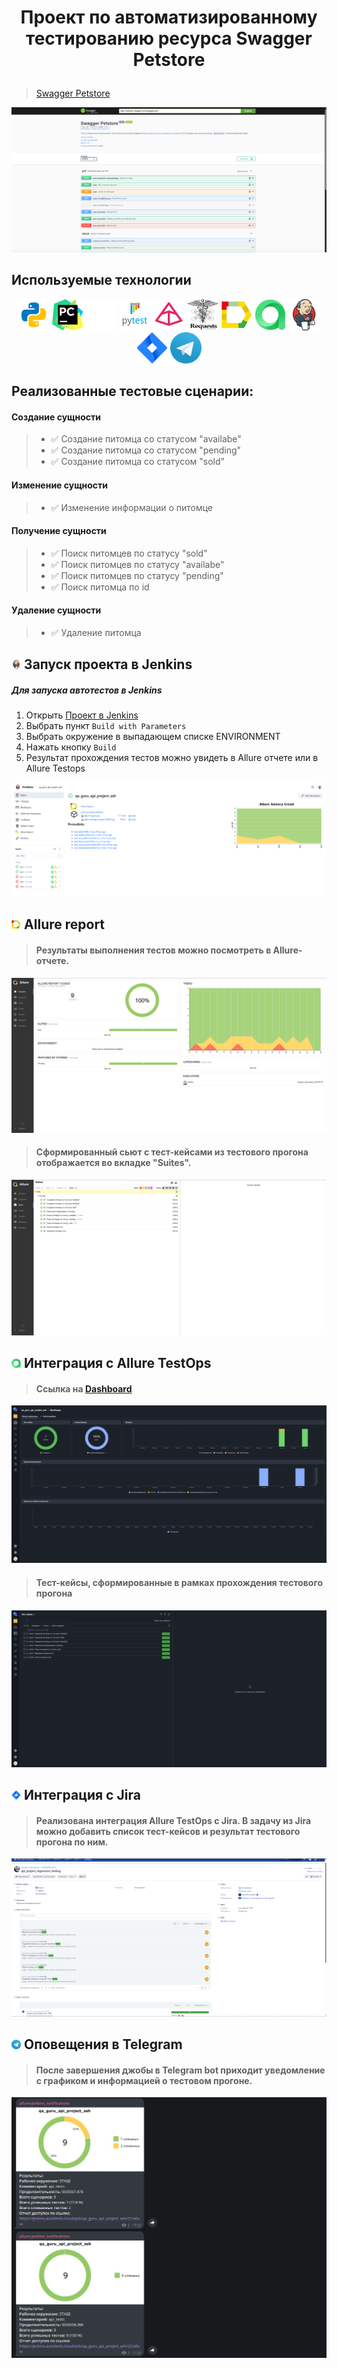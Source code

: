 # <p align="center"> Проект по автоматизированному тестированию ресурса Swagger Petstore </p>
> <a target="_blank" href="https://petstore.swagger.io/">Swagger Petstore</a>
<p align="center">
<img title="Swagger Petstore Main Page" src="images/screenshots/swagger_petstore_screenshot.png">
</p>

<!-- Технологии -->

## Используемые технологии

<p  align="center">
<a href="https://www.python.com/"><img src="images/logos/python.png" width="50" height="50"  alt="Python"/></a>
<a href="https://www.jetbrains.com/pycharm/"><img src="images/logos/pycharm.png" width="50" height="50"  alt="PyCharm"/></a>
<a href="https://github.com/"><img src="images/logos/github-mark.png" width="50" height="50"  alt="GitHub"/></a>
<a href="https://docs.pytest.org/"><img src="images/logos/pytest.png" width="50" height="50"  alt="Pytest 5"/></a>
<a href="https://docs.pydantic.dev/"><img src="images/logos/pydantic.png" width="50" height="50"  alt="Selenium"/></a>
<a href="https://github.com/psf/requests"><img src="images/logos/requests.png" width="50" height="50"  alt="Selenium"/></a>
<a href="https://github.com/allure-framework/allure2"><img src="images/logos/allure_report.png" width="50" height="50"  alt="Allure"/></a>
<a href="https://qameta.io/"><img src="images/logos/allure_testops.png" width="50" height="50"  alt="Allure TestOps"/></a>  
<a href="https://www.jenkins.io/"><img src="images/logos/jenkins.png" width="50" height="50"  alt="Jenkins"/></a>
<a href="https://www.atlassian.com/ru/software/jira/"><img src="images/logos/jira.png" width="50" height="50"  alt="Jira"/></a> 
<a href="https://web.telegram.org/k/"><img src="images/logos/tg.png" width="50" height="50"  alt="Jira"/></a>  
</p>



<!-- Тестовые сценарии -->
## Реализованные тестовые сценарии:

 #### Создание сущности
 >* ✅ Создание питомца со статусом "availabe"
 >* ✅ Создание питомца со статусом "pending"
 >* ✅ Создание питомца со статусом "sold"
 
 #### Изменение сущности 
>* ✅ Изменение информации о питомце
 
 #### Получение сущности
>* ✅ Поиск питомцев по статусу "sold"
>* ✅ Поиск питомцев по статусу "availabe"
>* ✅ Поиск питомцев по статусу "pending"
>* ✅ Поиск питомца по id
 
 #### Удаление сущности
>* ✅ Удаление питомца

<!-- Jenkins -->

## <img width="3%" title="Jenkins" src="images/logos/jenkins.png"> Запуск проекта в Jenkins

##### Для запуска автотестов в Jenkins

1. Открыть <a target="_blank" href="https://jenkins.autotests.cloud/job/qa_guru_api_project_ash/">Проект в Jenkins</a>
2. Выбрать пункт `Build with Parameters`
3. Выбрать окружение в выпадающем списке ENVIRONMENT
4. Нажать кнопку `Build`
5. Результат прохождения тестов можно увидеть в Allure отчете или в Allure Testops

<img alt="This is an image" src="images/screenshots/jenkins_screenshot.png"/>

<!-- Allure report -->

## <img width="3%" title="Allure Report" src="images/logos/allure_report.png"> Allure report

>#### Результаты выполнения тестов можно посмотреть в Allure-отчете.
![This is an image](images/screenshots/allure_report_screenshot.png)

>#### Сформированный сьют с тест-кейсами из тестового прогона отображается во вкладке "Suites".
![This is an image](images/screenshots/allure_report_testcases.png)


<!-- Allure TestOps -->

## <img width="3%" title="Allure TestOps" src="images/logos/allure_testops.png"> Интеграция с Allure TestOps

>#### Ссылка на <a target="_blank" href="https://allure.autotests.cloud/project/4824/dashboards">Dashboard</a>

![This is an image](images/screenshots/allure_testops_dashboard.png)

>#### Тест-кейсы, сформированные в рамках прохождения тестового прогона

![This is an image](images/screenshots/allure_testops_test_cases.png)


<!-- Jira -->

## <img width="3%" title="Jira" src="images/logos/jira.png"> Интеграция с Jira

>#### Реализована интеграция Allure TestOps с Jira. В задачу из Jira можно добавить список тест-кейсов и результат тестового прогона по ним.

![This is an image](images/screenshots/jira_screenshot.png)


<!-- Telegram -->

## <img width="3%" title="Telegram" src="images/logos/tg.png"> Оповещения в Telegram
>#### После завершения джобы в Telegram bot приходит уведомление с графиком и информацией о тестовом прогоне.

<img alt="This is an image" src="images/screenshots/telegram_bot_screenshot.png" width="900"/>